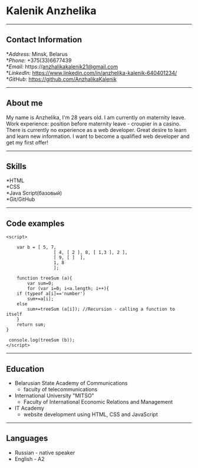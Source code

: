 # __Kalenik Anzhelika__  
***  

## __Contact Information__  
 
*_Address:_ Minsk, Belarus  
*_Phone:_ +375(33)6677439  
*_Email:_ https://anzhalikakalenik21@gmail.com  
*_LinkedIn:_ https://www.linkedin.com/in/anzhelika-kalenik-640401234/  
*_GitHub:_ https://github.com/AnzhalikaKalenik  
***  

## __About me__  

My name is Anzhelika, I'm 28 years old. I am currently on maternity leave. Work experience: position before maternity leave - croupier in a casino. There is currently no experience as a web developer. Great desire to learn and learn new information. I want to become a qualified web developer and get my first offer!
***  

## __Skills__  
 
*HTML  
*CSS  
*Java Script(базовый)  
*Git/GitHub  
***  

## __Code examples__  
  
```
<script>

    var b = [ 5, 7,
                  [ 4, [ 2 ], 8, [ 1,3 ], 2 ],
                  [ 9, [ ]  ],
                  1, 8
                  ];    
 
    function treeSum (a){
        var sum=0;
        for (var i=0; i<a.length; i++){
    if (typeof a[i]=='number')
        sum+=a[i];
    else 
        sum+=treeSum (a[i]); //Recursion - calling a function to itself
    }
    return sum;
}

 console.log(treeSum (b));
</script>
```
***  

## __Education__  
 
* Belarusian State Academy of Communications  
    + faculty of telecommunications  
* International University "MITSO"  
    + Faculty of International Economic Relations and Management  
* IT Academy  
    + website development using HTML, CSS and JavaScript  
***  


## __Languages__  
  
* Russian - native speaker  
* English - A2  
